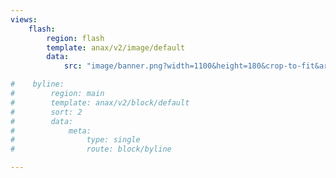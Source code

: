 ```yaml
---
views:
    flash:
        region: flash
        template: anax/v2/image/default
        data:
            src: "image/banner.png?width=1100&height=180&crop-to-fit&area=0,0,0,0"

#    byline:
#        region: main
#        template: anax/v2/block/default
#        sort: 2
#        data:
#            meta:
#                type: single
#                route: block/byline

---
```

